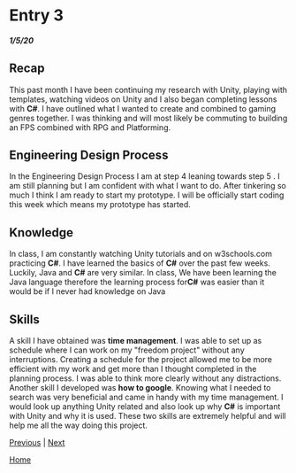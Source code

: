 # Entry 3
##### 1/5/20
## Recap

This past month I have been continuing my research with Unity, playing with templates, watching videos on Unity and I also began completing lessons with **C#**. I have outlined what I wanted to create and combined to gaming genres together. I was thinking and will most likely be commuting to building an FPS combined with RPG and Platforming.

## Engineering Design Process

In the Engineering Design Process I am at step 4 leaning towards step 5 . I am still planning but I am confident with what I want to do. After tinkering so much I think I am ready to start my prototype. I will be officially start coding this week which means my prototype has started.

## Knowledge

In class, I am constantly watching Unity tutorials and on w3schools.com practicing **C#**. I have learned the basics of **C#** over the past few weeks. Luckily, Java and **C#** are very similar. In class, We have been learning the Java language therefore the learning process for**C#** was easier than it would be if I never had knowledge on Java

## Skills

A skill I have obtained was **time management**. I was able to set up as schedule where I can work on my "freedom project" without any interruptions. Creating a schedule for the project allowed me to be more efficient with my work and get more than I thought completed in the planning process. I was able to think more clearly without any distractions. Another skill I developed was **how to google**. Knowing what I needed to search was very beneficial and came in handy with my time management. I would look up anything Unity related and also look up why **C#** is important with Unity and why it is used. These two skills are extremely helpful and will help me all the way doing this project.

[Previous](entry02.md) | [Next](entry04.md)

[Home](../README.md)

